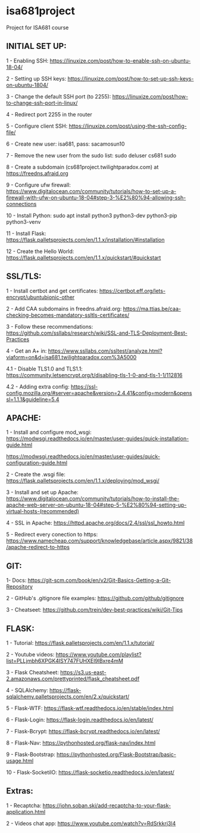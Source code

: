 # isa681project

Project for ISA681 course

## INITIAL SET UP:

1 - Enabling SSH: https://linuxize.com/post/how-to-enable-ssh-on-ubuntu-18-04/

2 - Setting up SSH keys: https://linuxize.com/post/how-to-set-up-ssh-keys-on-ubuntu-1804/

3 - Change the default SSH port (to 2255): https://linuxize.com/post/how-to-change-ssh-port-in-linux/

4 - Redirect port 2255 in the router

5 - Configure client SSH: https://linuxize.com/post/using-the-ssh-config-file/

6 - Create new user: isa681, pass: sacamosun10

7 - Remove the new user from the sudo list: sudo deluser cs681 sudo

8 - Create a subdomain (cs681project.twilightparadox.com) at https://freedns.afraid.org

9 - Configure ufw firewall: https://www.digitalocean.com/community/tutorials/how-to-set-up-a-firewall-with-ufw-on-ubuntu-18-04#step-3-%E2%80%94-allowing-ssh-connections

10 - Install Python: sudo apt install python3 python3-dev python3-pip python3-venv

11 - Install Flask: https://flask.palletsprojects.com/en/1.1.x/installation/#installation

12 - Create the Hello World: https://flask.palletsprojects.com/en/1.1.x/quickstart/#quickstart


## SSL/TLS:

1 - Install certbot and get certificates: https://certbot.eff.org/lets-encrypt/ubuntubionic-other

2 - Add CAA subdomains in freedns.afraid.org: https://ma.ttias.be/caa-checking-becomes-mandatory-ssltls-certificates/

3 - Follow these recommendations: https://github.com/ssllabs/research/wiki/SSL-and-TLS-Deployment-Best-Practices

4 - Get an A+ in: https://www.ssllabs.com/ssltest/analyze.html?viaform=on&d=isa681.twilightparadox.com%3A5000

4.1 - Disable TLS1.0 and TLS1.1: https://community.letsencrypt.org/t/disabling-tls-1-0-and-tls-1-1/112816

4.2 - Adding extra config: https://ssl-config.mozilla.org/#server=apache&version=2.4.41&config=modern&openssl=1.1.1&guideline=5.4



## APACHE:

1 - Install and configure mod_wsgi: https://modwsgi.readthedocs.io/en/master/user-guides/quick-installation-guide.html

https://modwsgi.readthedocs.io/en/master/user-guides/quick-configuration-guide.html

2 - Create the .wsgi file: https://flask.palletsprojects.com/en/1.1.x/deploying/mod_wsgi/

3 - Install and set up Apache: https://www.digitalocean.com/community/tutorials/how-to-install-the-apache-web-server-on-ubuntu-18-04#step-5-%E2%80%94-setting-up-virtual-hosts-(recommended)

4 - SSL in Apache: https://httpd.apache.org/docs/2.4/ssl/ssl_howto.html

5 - Redirect every conection to https: https://www.namecheap.com/support/knowledgebase/article.aspx/9821/38/apache-redirect-to-https



## GIT:

1- Docs: https://git-scm.com/book/en/v2/Git-Basics-Getting-a-Git-Repository

2 - GitHub's .gitignore file examples: https://github.com/github/gitignore

3 - Cheatseet: https://github.com/trein/dev-best-practices/wiki/Git-Tips



## FLASK:

1 - Tutorial: https://flask.palletsprojects.com/en/1.1.x/tutorial/

2 - Youtube videos: https://www.youtube.com/playlist?list=PLLjmbh6XPGK4ISY747FUHXEl9lBxre4mM

3 - Flask Cheatsheet: https://s3.us-east-2.amazonaws.com/prettyprinted/flask_cheatsheet.pdf

4 - SQLAlchemy: https://flask-sqlalchemy.palletsprojects.com/en/2.x/quickstart/

5 - Flask-WTF: https://flask-wtf.readthedocs.io/en/stable/index.html

6 - Flask-Login: https://flask-login.readthedocs.io/en/latest/

7 - Flask-Bcrypt: https://flask-bcrypt.readthedocs.io/en/latest/

8 - Flask-Nav: https://pythonhosted.org/flask-nav/index.html

9 - Flask-Bootstrap: https://pythonhosted.org/Flask-Bootstrap/basic-usage.html

10 - Flask-SocketiIO: https://flask-socketio.readthedocs.io/en/latest/



## Extras:

1 - Recaptcha: https://john.soban.ski/add-recaptcha-to-your-flask-application.html

2 - Videos chat app: https://www.youtube.com/watch?v=RdSrkkrj3l4
